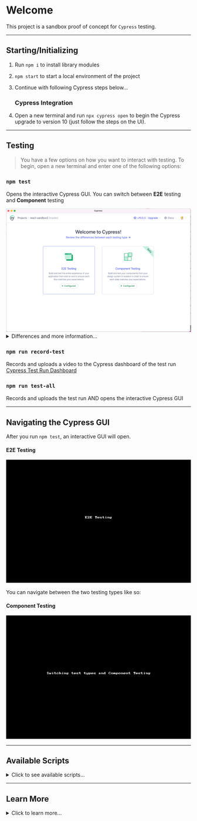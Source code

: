 # Welcome

This project is a sandbox proof of concept for `Cypress` testing.

---

## Starting/Initializing

1. Run `npm i` to install library modules
2. `npm start` to start a local environment of the project
3. Continue with following Cypress steps below...

   ### Cypress Integration

4. Open a new terminal and run `npx cypress open` to begin the Cypress upgrade to version 10 (just follow the steps on the UI).

---

## Testing

> You have a few options on how you want to interact with testing. To begin,
open a new terminal and enter one of the following options:

### `npm test`

Opens the interactive Cypress GUI. You can switch between **E2E** testing and **Component** testing

<img src="docs/readme_01.png" width="600">

<details>
    <summary>Differences and more information...</summary>

Please read the following for the differences:<br />
https://docs.cypress.io/guides/core-concepts/testing-types#Common-scenarios-for-component-tests

Brief summary:

| E2E                                                                                                                                                                                                                                                                                                                      | Component                                                                                                                                                                                                                                                                                                                           |
|--------------------------------------------------------------------------------------------------------------------------------------------------------------------------------------------------------------------------------------------------------------------------------------------------------------------------|-------------------------------------------------------------------------------------------------------------------------------------------------------------------------------------------------------------------------------------------------------------------------------------------------------------------------------------|
| - Ensure your app is functioning as a cohesive whole<br /> - Tests match the user experience<br /> - Validates critical workflows like authentication and purchasing<br /> - Ensures data is persisted and displayed through multiple screens<br /> - Useful for running Smoke Tests and System Checks before deployment | - Doesn't rely on any external system to run<br /> - Doesn't ensure overall app quality<br /> - Doesn't call into external APIs/Services<br /> - **Example usage:** Testing a date picker works properly for a variety of scenarios<br /> - **Example usage:** Testing that a form shows and hides specific sections based on input |

</details>


### `npm run record-test`

Records and uploads a video to the Cypress dashboard of the test run<br />
[Cypress Test Run Dashboard](https://dashboard.cypress.io/projects/abqn2e/runs?branches=%5B%5D&committers=%5B%5D&flaky=%5B%5D&page=1&status=%5B%5D&tags=%5B%5D&timeRange=%7B%22startDate%22%3A%221970-01-01%22%2C%22endDate%22%3A%222038-01-19%22%7D)

### `npm run test-all`

Records and uploads the test run AND opens the interactive Cypress GUI

---


## Navigating the Cypress GUI

After you run `npm test`, an interactive GUI will open.

#### E2E Testing
![](docs/cypress_testingtypes_e2e.gif)

You can navigate between the two testing types like so:

#### Component Testing
![](docs/cypress_testingtypes_switch.gif)

---

## Available Scripts

<details>
  <summary>Click to see available scripts...</summary>

### `npm start`

Runs the app in the development mode.<br />
Open [http://localhost:3000](http://localhost:3000) to view it in the browser.

The page will reload if you make edits.<br />
You will also see any lint errors in the console.

#### `npm test`

Launches the Cypress test runner in the interactive watch mode.<br />

### `npm run build`

Builds the app for production to the `build` folder.<br />
It correctly bundles React in production mode and optimizes the build for the best performance.

The build is minified and the filenames include the hashes.<br />
Your app is ready to be deployed!

See the section about [deployment](https://facebook.github.io/create-react-app/docs/deployment) for more information.

### `npm run eject`

**Note: this is a one-way operation. Once you `eject`, you can’t go back!**

If you aren’t satisfied with the build tool and configuration choices, you can `eject` at any time. This command will remove the single build dependency from your project.

Instead, it will copy all the configuration files and the transitive dependencies (Webpack, Babel, ESLint, etc) right into your project so you have full control over them. All of the commands except `eject` will still work, but they will point to the copied scripts so you can tweak them. At this point you’re on your own.

You don’t have to ever use `eject`. The curated feature set is suitable for small and middle deployments, and you shouldn’t feel obligated to use this feature. However we understand that this tool wouldn’t be useful if you couldn’t customize it when you are ready for it.

### `npm run record-test`

Records and uploads a video to the Cypress dashboard of the test run

[Cypress Test Run Dashboard](https://dashboard.cypress.io/projects/abqn2e/runs?branches=%5B%5D&committers=%5B%5D&flaky=%5B%5D&page=1&status=%5B%5D&tags=%5B%5D&timeRange=%7B%22startDate%22%3A%221970-01-01%22%2C%22endDate%22%3A%222038-01-19%22%7D)

### `npm run test-all`

Records and uploads the test run and opens the interactive Cypress GUI



Runs Cypress CLI
</details>

---

## Learn More

<details>
   <summary>Click to learn more...</summary>

You can learn more in the [Create React App documentation](https://facebook.github.io/create-react-app/docs/getting-started).

To learn React, check out the [React documentation](https://reactjs.org/).

### Code Splitting

This section has moved here: https://facebook.github.io/create-react-app/docs/code-splitting

### Analyzing the Bundle Size

This section has moved here: https://facebook.github.io/create-react-app/docs/analyzing-the-bundle-size

### Making a Progressive Web App

This section has moved here: https://facebook.github.io/create-react-app/docs/making-a-progressive-web-app

### Advanced Configuration

This section has moved here: https://facebook.github.io/create-react-app/docs/advanced-configuration

### Deployment

This section has moved here: https://facebook.github.io/create-react-app/docs/deployment

### `npm run build` fails to minify

This section has moved here: https://facebook.github.io/create-react-app/docs/troubleshooting#npm-run-build-fails-to-minify

</details>


